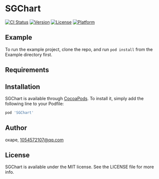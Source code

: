 # SGChart

[![CI Status](https://img.shields.io/travis/oxape/SGChart.svg?style=flat)](https://travis-ci.org/oxape/SGChart)
[![Version](https://img.shields.io/cocoapods/v/SGChart.svg?style=flat)](https://cocoapods.org/pods/SGChart)
[![License](https://img.shields.io/cocoapods/l/SGChart.svg?style=flat)](https://cocoapods.org/pods/SGChart)
[![Platform](https://img.shields.io/cocoapods/p/SGChart.svg?style=flat)](https://cocoapods.org/pods/SGChart)

## Example

To run the example project, clone the repo, and run `pod install` from the Example directory first.

## Requirements

## Installation

SGChart is available through [CocoaPods](https://cocoapods.org). To install
it, simply add the following line to your Podfile:

```ruby
pod 'SGChart'
```

## Author

oxape, 1054572107@qq.com

## License

SGChart is available under the MIT license. See the LICENSE file for more info.
